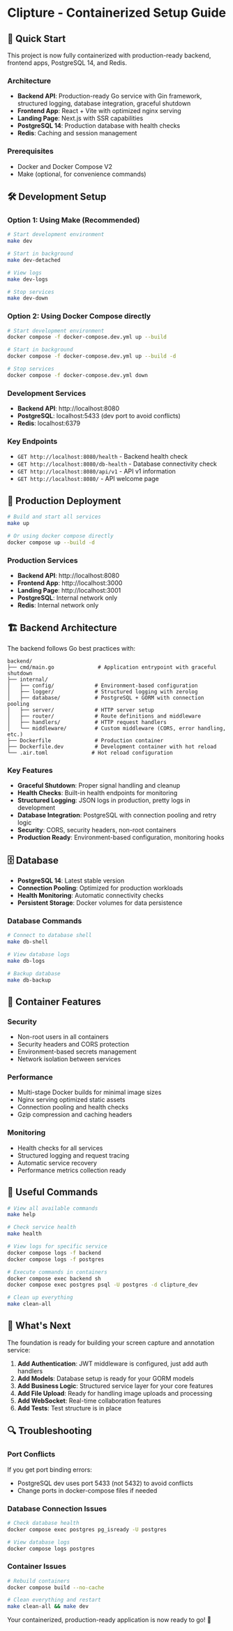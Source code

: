 # Clipture - Containerized Setup Guide

## 🚀 Quick Start

This project is now fully containerized with production-ready backend, frontend apps, PostgreSQL 14, and Redis.

### Architecture

- **Backend API**: Production-ready Go service with Gin framework, structured logging, database integration, graceful shutdown
- **Frontend App**: React + Vite with optimized nginx serving
- **Landing Page**: Next.js with SSR capabilities
- **PostgreSQL 14**: Production database with health checks
- **Redis**: Caching and session management

### Prerequisites

- Docker and Docker Compose V2
- Make (optional, for convenience commands)

## 🛠️ Development Setup

### Option 1: Using Make (Recommended)

```bash
# Start development environment
make dev

# Start in background
make dev-detached

# View logs
make dev-logs

# Stop services
make dev-down
```

### Option 2: Using Docker Compose directly

```bash
# Start development environment
docker compose -f docker-compose.dev.yml up --build

# Start in background
docker compose -f docker-compose.dev.yml up --build -d

# Stop services
docker compose -f docker-compose.dev.yml down
```

### Development Services

- **Backend API**: http://localhost:8080
- **PostgreSQL**: localhost:5433 (dev port to avoid conflicts)
- **Redis**: localhost:6379

### Key Endpoints

- `GET http://localhost:8080/health` - Backend health check
- `GET http://localhost:8080/db-health` - Database connectivity check
- `GET http://localhost:8080/api/v1` - API v1 information
- `GET http://localhost:8080/` - API welcome page

## 🚀 Production Deployment

```bash
# Build and start all services
make up

# Or using docker compose directly
docker compose up --build -d
```

### Production Services

- **Backend API**: http://localhost:8080
- **Frontend App**: http://localhost:3000
- **Landing Page**: http://localhost:3001
- **PostgreSQL**: Internal network only
- **Redis**: Internal network only

## 🏗️ Backend Architecture

The backend follows Go best practices with:

```
backend/
├── cmd/main.go              # Application entrypoint with graceful shutdown
├── internal/
│   ├── config/             # Environment-based configuration
│   ├── logger/             # Structured logging with zerolog
│   ├── database/           # PostgreSQL + GORM with connection pooling
│   ├── server/             # HTTP server setup
│   ├── router/             # Route definitions and middleware
│   ├── handlers/           # HTTP request handlers
│   └── middleware/         # Custom middleware (CORS, error handling, etc.)
├── Dockerfile              # Production container
├── Dockerfile.dev          # Development container with hot reload
└── .air.toml              # Hot reload configuration
```

### Key Features

- **Graceful Shutdown**: Proper signal handling and cleanup
- **Health Checks**: Built-in health endpoints for monitoring
- **Structured Logging**: JSON logs in production, pretty logs in development
- **Database Integration**: PostgreSQL with connection pooling and retry logic
- **Security**: CORS, security headers, non-root containers
- **Production Ready**: Environment-based configuration, monitoring hooks

## 🗄️ Database

- **PostgreSQL 14**: Latest stable version
- **Connection Pooling**: Optimized for production workloads
- **Health Monitoring**: Automatic connectivity checks
- **Persistent Storage**: Docker volumes for data persistence

### Database Commands

```bash
# Connect to database shell
make db-shell

# View database logs
make db-logs

# Backup database
make db-backup
```

## 🐳 Container Features

### Security

- Non-root users in all containers
- Security headers and CORS protection
- Environment-based secrets management
- Network isolation between services

### Performance

- Multi-stage Docker builds for minimal image sizes
- Nginx serving optimized static assets
- Connection pooling and health checks
- Gzip compression and caching headers

### Monitoring

- Health checks for all services
- Structured logging and request tracing
- Automatic service recovery
- Performance metrics collection ready

## 🔧 Useful Commands

```bash
# View all available commands
make help

# Check service health
make health

# View logs for specific service
docker compose logs -f backend
docker compose logs -f postgres

# Execute commands in containers
docker compose exec backend sh
docker compose exec postgres psql -U postgres -d clipture_dev

# Clean up everything
make clean-all
```

## 🌟 What's Next

The foundation is ready for building your screen capture and annotation service:

1. **Add Authentication**: JWT middleware is configured, just add auth handlers
2. **Add Models**: Database setup is ready for your GORM models
3. **Add Business Logic**: Structured service layer for your core features
4. **Add File Upload**: Ready for handling image uploads and processing
5. **Add WebSocket**: Real-time collaboration features
6. **Add Tests**: Test structure is in place

## 🔍 Troubleshooting

### Port Conflicts

If you get port binding errors:

- PostgreSQL dev uses port 5433 (not 5432) to avoid conflicts
- Change ports in docker-compose files if needed

### Database Connection Issues

```bash
# Check database health
docker compose exec postgres pg_isready -U postgres

# View database logs
docker compose logs postgres
```

### Container Issues

```bash
# Rebuild containers
docker compose build --no-cache

# Clean everything and restart
make clean-all && make dev
```

Your containerized, production-ready application is now ready to go! 🎉
